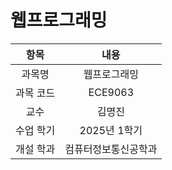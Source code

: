 # 웹프로그래밍
| 항목 | 내용 |
| :-: | :-: |
| 과목명 | 웹프로그래밍 |
| 과목 코드 | ECE9063 |
| 교수 | 김명진 |
| 수업 학기 | 2025년 1학기 |
| 개설 학과 | 컴퓨터정보통신공학과 |
